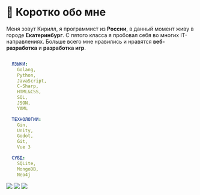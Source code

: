 # 🤠 Коротко обо мне

Меня зовут Кирилл, я программист из **России**, в данный момент живу в городе **Екатеринбург**. С пятого класса я пробовал себя во многих IT-направлениях. Больше всего мне нравились и нравятся **веб-разработка** и **разработка игр**.

```YAML

  ЯЗЫКИ:
    Golang,
    Python,
    JavaScript,
    C-Sharp,
    HTML&CSS,
    SQL,
    JSON,
    YAML

  ТЕХНОЛОГИИ:
    Gin,
    Unity,
    Godot,
    Git,
    Vue 3

  СУБД:
    SQLite,
    MongoDB,
    Neo4j

```


![](http://github-profile-summary-cards.vercel.app/api/cards/profile-details?username=Roupse&theme=github_dark) 
![](http://github-profile-summary-cards.vercel.app/api/cards/repos-per-language?username=Roupse&theme=github_dark) 
![](http://github-profile-summary-cards.vercel.app/api/cards/stats?username=Roupse&theme=github_dark)


    



<br>
